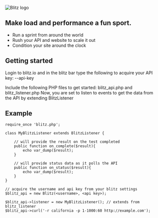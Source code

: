 ![Blitz logo](https://a248.e.akamai.net/camo.github.com/876df0c07bae85f7a2d805c9264742857159deff/687474703a2f2f626c69747a2e696f2f696d616765732f6c6f676f322e706e67)

## Make load and performance a fun sport. ##


* Run a sprint from around the world
* Rush your API and website to scale it out
* Condition your site around the clock


## Getting started ##


Login to blitz.io and in the blitz bar type the following to acquire your API key:
    --api-key

Include the following PHP files to get started: blitz_api.php and blitz_listener.php
Now, you are set to listen to events to get the data from the API by extending BlitzListener


## Example ##

    require_once 'blitz.php';

    class MyBlitzListener extends BlitzListener {

        // will provide the result on the test completed
        public function on_complete($result){
            echo var_dump($result);
        }

        // will provide status data as it polls the API
        public function on_status($result){
            echo var_dump($result);
        }
    }

    // acquire the username and api key from your blitz settings
    $blitz_api = new Blitz(<username>, <api key>);

    $blitz_api->listener = new MyBlitzListener(); // extends from blitz_listener
    $blitz_api->curl('-r california -p 1-1000:60 http://example.com');
